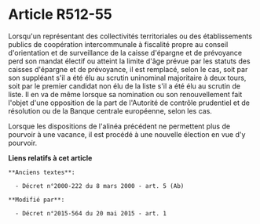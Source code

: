 # Article R512-55

Lorsqu'un représentant des collectivités territoriales ou des établissements publics de coopération intercommunale à
fiscalité propre au conseil d'orientation et de surveillance de la caisse d'épargne et de prévoyance perd son mandat électif
ou atteint la limite d'âge prévue par les statuts des caisses d'épargne et de prévoyance, il est remplacé, selon le cas, soit
par son suppléant s'il a été élu au scrutin uninominal majoritaire à deux tours, soit par le premier candidat non élu de la
liste s'il a été élu au scrutin de liste. Il en va de même lorsque sa nomination ou son renouvellement fait l'objet d'une
opposition de la part de l'Autorité de contrôle prudentiel et de résolution ou de la Banque centrale européenne, selon les
cas.

Lorsque les dispositions de l'alinéa précédent ne permettent plus de pourvoir à une vacance, il est procédé à une nouvelle
élection en vue d'y pourvoir.

**Liens relatifs à cet article**

	**Anciens textes**:

	  - Décret n°2000-222 du 8 mars 2000 - art. 5 (Ab)

	**Modifié par**:

	  - Décret n°2015-564 du 20 mai 2015 - art. 1
